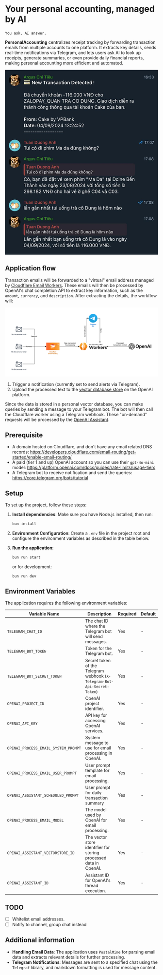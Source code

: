 # Your personal accounting, managed by AI

`You ask, AI answer.`

**PersonalAccounting** centralizes receipt tracking by forwarding transaction emails from multiple accounts to one platform. It extracts key details, sends real-time notifications via Telegram, and lets users ask AI to look up receipts, generate summaries, or even provide daily financial reports, making personal accounting more efficient and automated.

![You ask, your AI answer](docs/argus-chi-tieu.jpg)

## Application flow

Transaction emails will be forwarded to a "virtual" email address managed by [Cloudflare Email Workers](https://developers.cloudflare.com/email-routing/email-workers/). These emails will then be processed by OpenAI's chat completion API to extract key information, such as the `amount`, `currency`, and `description`. After extracting the details, the workflow will:

![Application flow](docs/PersonalAccounting.drawio.png)

1. Trigger a notification (currently set to send alerts via Telegram).
2. Upload the processed text to the [vector database store](https://platform.openai.com/storage/vector_stores) on the OpenAI platform.

Since the data is stored in a personal vector database, you can make queries by sending a message to your Telegram bot. The bot will then call the Cloudflare worker using a Telegram webhook. These "on-demand" requests will be processed by the [OpenAI Assistant](https://platform.openai.com/assistants).

## Prerequisite

* A domain hosted on Cloudflare, and don't have any email related DNS records: https://developers.cloudflare.com/email-routing/get-started/enable-email-routing/
* A paid (tier 1 and up) OpenAI account so you can use their `gpt-4o-mini` model: https://platform.openai.com/docs/guides/rate-limits/usage-tiers
* A Telegram bot to receive notification and send the queries: https://core.telegram.org/bots/tutorial 

## Setup

To set up the project, follow these steps:

1. **Install dependencies**:
   Make sure you have Node.js installed, then run:
   ```bash
   bun install
   ```

2. **Environment Configuration**:
   Create a `.env` file in the project root and configure the environment variables as described in the table below.

3. **Run the application**:
   ```bash
   bun run start
   ```
   or for development:
   ```bash
   bun run dev
   ```

## Environment Variables

The application requires the following environment variables:

| Variable Name                    | Description                                                              | Required | Default |
|----------------------------------|--------------------------------------------------------------------------|----------|---------|
| `TELEGRAM_CHAT_ID`               | The chat ID where the Telegram bot will send messages.                   | Yes      | -       |
| `TELEGRAM_BOT_TOKEN`             | Token for the Telegram bot.                                              | Yes      | -       |
| `TELEGRAM_BOT_SECRET_TOKEN`      | Secret token of the Telegram webhook (`X-Telegram-Bot-Api-Secret-Token`) | Yes      | -       |
| `OPENAI_PROJECT_ID`              | OpenAI project identifier.                                               | Yes      | -       |
| `OPENAI_API_KEY`                 | API key for accessing OpenAI services.                                   | Yes      | -       |
| `OPENAI_PROCESS_EMAIL_SYSTEM_PROMPT`    | System message to use for email processing in OpenAI.                    | Yes      | -       |
| `OPENAI_PROCESS_EMAIL_USER_PROMPT`      | User prompt template for email processing.                               | Yes      | -       |
| `OPENAI_ASSISTANT_SCHEDULED_PROMPT` | User prompt for daily transaction summary | Yes | - |
| `OPENAI_PROCESS_EMAIL_MODEL`     | The model used by OpenAI for email processing.                           | Yes      | -       |
| `OPENAI_ASSISTANT_VECTORSTORE_ID`| The vector store identifier for storing processed data in OpenAI.        | Yes      | -       |
| `OPENAI_ASSISTANT_ID`            | Assistant ID for OpenAI's thread execution.                              | Yes      | -       |

## TODO
- [ ] Whitelist email addresses.
- [ ] Notify to channel, group chat instead

## Additional information

- **Handling Email Data**: The application uses `PostalMime` for parsing email data and extracts relevant details for further processing.
- **Telegram Notifications**: Messages are sent to a specified chat using the `Telegraf` library, and markdown formatting is used for message content.
